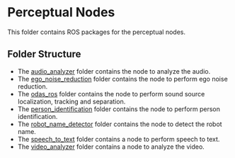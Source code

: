 # Perceptual Nodes
This folder contains ROS packages for the perceptual nodes.

## Folder Structure
- The [audio_analyzer](audio_analyzer) folder contains the node to analyze the audio.
- The [ego_noise_reduction](ego_noise_reduction) folder contains the node to perform ego noise reduction.
- The [odas_ros](https://github.com/introlab/odas_ros/tree/cbb3591bde27781bac936dbbab01dbb75ce6294f) folder contains the node to perform sound source localization, tracking and separation.
- The [person_identification](person_identification) folder contains the node to perform person identification.
- The [robot_name_detector](robot_name_detector) folder contains the node to detect the robot name.
- The [speech_to_text](speech_to_text) folder contains a node to perform speech to text.
- The [video_analyzer](video_analyzer) folder contains a node to analyze the video.
